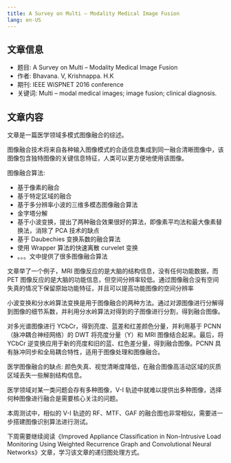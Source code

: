 ```yaml
---
title: A Survey on Multi – Modality Medical Image Fusion
lang: en-US
---
```


## 文章信息

- 题目: A Survey on Multi – Modality Medical Image Fusion
- 作者: Bhavana. V, Krishnappa. H.K
- 期刊: IEEE WiSPNET 2016 conference
- 关键词: Multi – modal medical images; image fusion; clinical diagnosis.

## 文章内容

文章是一篇医学领域多模式图像融合的综述。

图像融合技术将来自各种输入图像模式的合适信息集成到同一融合清晰图像中，该图像包含独特图像的关键信息特征，人类可以更方便地使用该图像。

图像融合算法:

- 基于像素的融合
- 基于特定区域的融合
- 基于多分辨率小波的三维多模态图像融合算法
- 金字塔分解
- 基于小波变换，提出了两种融合效果很好的算法，即像素平均法和最大像素替换法，消除了 PCA 技术的缺点
- 基于 Daubechies 变换系数的融合算法
- 使用 Wrapper 算法的快速离散 curvelet 变换
- 。。。文中提供了很多图像融合算法

文章举了一个例子，MRI 图像反应的是大脑的结构信息，没有任何功能数据，而 PET 图像反应的是大脑的功能信息，但空间分辨率较低。通过图像融合没有空间失真的情况下保留原始功能特征，并且可以提高功能图像的空间分辨率

小波变换和分水岭算法变换是用于图像融合的两种方法。通过对源图像进行分解得到图像的细节系数，并利用分水岭算法对得到的子图像进行分割，得到融合图像。

对多光谱图像进行 YCbCr，得到亮度、蓝差和红差颜色分量，并利用基于 PCNN（脉冲耦合神经网络）的 DWT 将亮度分量（Y）和 MRI 图像结合起来。最后，将 YCbCr 逆变换应用于新的亮度和旧的蓝、红色差分量，得到融合图像。PCNN 具有脉冲同步和全局耦合特性，适用于图像处理和图像融合。

医学图像融合的缺点: 颜色失真、视觉清晰度降低，在融合图像高活动区域的灰质区域丢失一些解剖结构信息。

医学领域对某一类问题会存有多种图像，V-I 轨迹中就难以提供出多种图像，选择何种图像进行融合是需要核心关注的问题。

本周测试中，相似的 V-I 轨迹的 RF、MTF、GAF 的融合图也非常相似，需要进一步搭建图像识别算法进行测试。

下周需要继续阅读《Improved Appliance Classification in Non-Intrusive Load Monitoring Using Weighted Recurrence Graph and Convolutional Neural Networks》文章，学习该文章的递归图处理方式。
